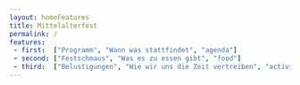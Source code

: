```yaml
---
layout: homeFeatures
title: Mittelalterfest
permalink: /
features:
 - first:  ["Programm", "Wann was stattfindet", "agenda"]
 - second: ["Festschmaus", "Was es zu essen gibt", "food"]
 - third:  ["Belustigungen", "Wie wir uns die Zeit vertreiben", "activities"]
---
```

